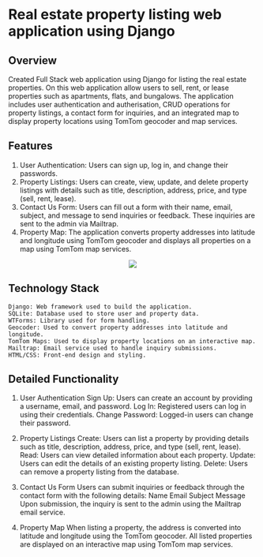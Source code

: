 # Real estate property listing web application using Django

## Overview
Created Full Stack web application using Django for listing the real estate properties. On this web application allow users to sell, rent, or lease properties such as apartments, flats, and bungalows. The application includes user authentication and autherisation, CRUD operations for property listings, a contact form for inquiries, and an integrated map to display property locations using TomTom geocoder and map services.

## Features

   1. User Authentication: Users can sign up, log in, and change their passwords.
   2. Property Listings: Users can create, view, update, and delete property listings with details such as title, description, address, price, and type (sell, rent, lease).
   3. Contact Us Form: Users can fill out a form with their name, email, subject, and message to send inquiries or feedback. These inquiries are sent to the admin via Mailtrap.
   4. Property Map: The application converts property addresses into latitude and longitude using TomTom geocoder and displays all properties on a map using TomTom map services.


<p align="center">
  <a href="https://skillicons.dev">
    <img src="https://skillicons.dev/icons?i=python,django,github,vscode,git,bootstrap,js,html,css" />
  </a>
</p>


## Technology Stack

    Django: Web framework used to build the application.
    SQLite: Database used to store user and property data.
    WTForms: Library used for form handling.
    Geocoder: Used to convert property addresses into latitude and longitude.
    TomTom Maps: Used to display property locations on an interactive map.
    Mailtrap: Email service used to handle inquiry submissions.
    HTML/CSS: Front-end design and styling.

## Detailed Functionality

   1. User Authentication
        Sign Up: Users can create an account by providing a username, email, and password.
        Log In: Registered users can log in using their credentials.
        Change Password: Logged-in users can change their password.

   2. Property Listings
        Create: Users can list a property by providing details such as title, description, address, price, and type (sell, rent, lease).
        Read: Users can view detailed information about each property.
        Update: Users can edit the details of an existing property listing.
        Delete: Users can remove a property listing from the database.

   3. Contact Us Form
        Users can submit inquiries or feedback through the contact form with the following details:
            Name
            Email
            Subject
            Message
        Upon submission, the inquiry is sent to the admin using the Mailtrap email service.

   4. Property Map
        When listing a property, the address is converted into latitude and longitude using the TomTom geocoder.
        All listed properties are displayed on an interactive map using TomTom map services.
